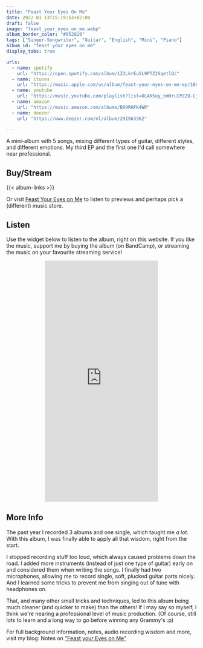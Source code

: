 ```yaml
---
title: "Feast Your Eyes On Me"
date: 2022-01-13T15:19:53+02:00
draft: false
image: "feast_your_eyes_on_me.webp"
album_border_color: "#052820"
tags: ["Singer-Songwriter", "Guitar", "English", "Mini", "Piano"]
album_id: "feast your eyes on me"
display_tabs: true

urls:
  - name: spotify
    url: "https://open.spotify.com/album/1Z3LkrEuSL9PTZ2SqetlQc"
  - name: itunes
    url: "https://music.apple.com/us/album/feast-your-eyes-on-me-ep/1607737267"
  - name: youtube
    url: "https://music.youtube.com/playlist?list=OLAK5uy_nmRruIPZZQ-CjwT3Jir8VsvTiadF45grE"
  - name: amazon
    url: "https://music.amazon.com/albums/B09RHFK4WR" 
  - name: deezer
    url: "https://www.deezer.com/nl/album/291563362"

---
```


A mini-album with 5 songs, mixing different types of guitar, different styles, and different emotions. My third EP and the first one I'd call somewhere near professional.

## Buy/Stream

{{< album-links >}}

Or visit [Feast Your Eyes on Me](https://distrokid.com/hyperfollow/tiamoeltroubadour/feast-your-eyes-on-me) to listen to previews and perhaps pick a (different) music store.

## Listen

Use the widget below to listen to the album, right on this website. If you like the music, support me by buying the album (on BandCamp), or streaming the music on your favourite streaming service!

<div style="text-align:center;">
	<iframe style="border: 0; width: 300px; height: 637px;" src="https://bandcamp.com/EmbeddedPlayer/album=98387909/size=large/bgcol=ffffff/linkcol=0687f5/transparent=true/" seamless><a href="https://tiamo.bandcamp.com/album/feast-your-eyes-on-me">Feast Your Eyes on Me by Tiamo, el Troubadour</a></iframe>
</div>

## More Info

The past year I recorded 3 albums and one single, which taught me _a lot_. With this album, I was finally able to apply all that wisdom, right from the start.

I stopped recording stuff too loud, which always caused problems down the road. I added more instruments (instead of just one type of guitar) early on and considered them when writing the songs. I finally had two microphones, allowing me to record single, soft, plucked guitar parts nicely. And I learned some tricks to prevent me from singing out of tune with headphones on.

That, and many other small tricks and techniques, led to this album being much cleaner (and quicker to make) than the others! If I may say so myself, I think we're nearing a professional level of music production. (Of course, still lots to learn and a long way to go before winning any Grammy's :p)

For full background information, notes, audio recording wisdom and more, visit my blog: Notes on ["Feast your Eyes on Me"](/blog/notes-on-feast-your-eyes-on-me)
